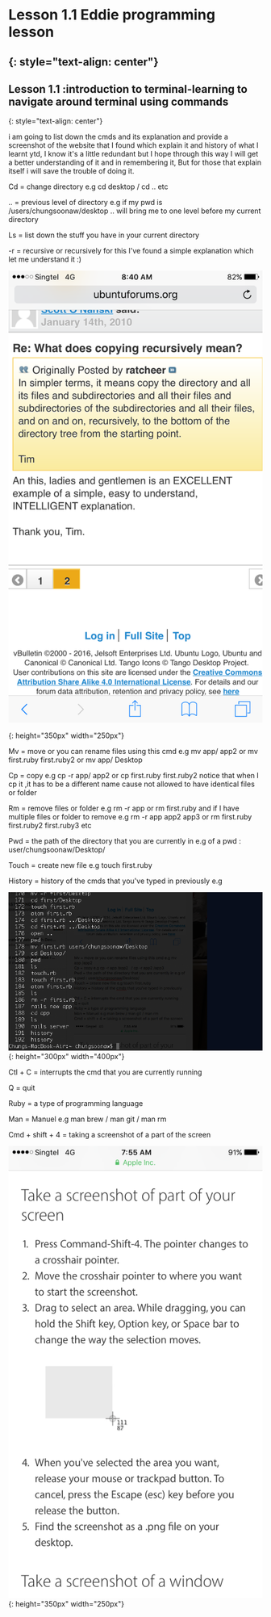 # Lesson 1.1 Eddie programming lesson
{: style="text-align: center"}
-------------------------------------

## Lesson 1.1 :introduction to terminal-learning to navigate around terminal using commands
{: style="text-align: center"}


i am going to list down the cmds and its explanation and provide a screenshot of the website that I found which explain it and history of what I learnt ytd,
I know it's a little redundant but I hope through this way I will get a better understanding of it and in remembering it, But for those that explain itself i will save the trouble of doing it.

Cd = change directory e.g cd desktop / cd .. etc

.. = previous level of directory e.g if my pwd is /users/chungsoonaw/desktop .. will bring me to one level before my current directory

Ls = list down the stuff you have in your current directory

-r = recursive or recursively for this I've found a simple explanation which let me understand it :)

![screenshot][id]

[id]:/images/lesson1.1/photo1.png
{: height="350px" width="250px"}

Mv = move or you can rename files using this cmd e.g mv app/ app2 or mv first.ruby first.ruby2 or mv app/ Desktop

Cp = copy e.g cp -r app/ app2  or cp first.ruby first.ruby2
notice that when I cp it ,it has to be a different name cause not allowed to have identical files or folder

Rm = remove files or folder e.g rm -r app or rm first.ruby and if I have multiple files or folder to remove e.g rm -r app app2 app3 or rm first.ruby first.ruby2 first.ruby3 etc

Pwd = the path of the directory that you are currently in e.g of a pwd : user/chungsoonaw/Desktop/

Touch = create new file e.g touch first.ruby

History = history of the cmds that you've typed in previously e.g

![screenshot](/images/lesson1.1/photo2.png){: height="300px" width="400px"}

Ctl + C = interrupts the cmd that you are currently running

Q = quit

Ruby = a type of programming language

Man = Manuel e.g man brew / man git / man rm

Cmd + shift + 4 = taking a screenshot of a part of the screen

![screenshot](/images/Lesson1.1/photo3.png){: height="350px" width="250px"}
